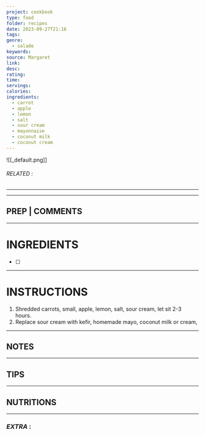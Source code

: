 ```yaml
---
project: cookbook
type: food
folder: recipes
date: 2023-09-27T21:16
tags: 
genre:
  - salade
keywords: 
source: Margaret
link: 
desc: 
rating: 
time: 
servings: 
calories: 
ingredients:
  - carrot
  - apple
  - lemon
  - salt
  - sour cream
  - mayonnaise
  - coconut milk
  - coconut cream
---
```


![[_default.png]]
###### *RELATED* : 
---


---
## PREP | COMMENTS



---
# INGREDIENTS

- [ ] 

---
# INSTRUCTIONS

1. Shredded carrots, small, apple, lemon, salt, sour cream, let sit 2-3 hours. 
2. Replace sour cream with kefir, homemade mayo, coconut milk or cream,

---
## NOTES



---
## TIPS



---
## NUTRITIONS



---
### *EXTRA* :



